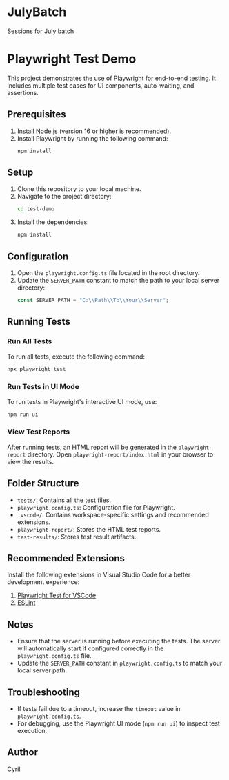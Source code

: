 # JulyBatch
Sessions for July batch

# Playwright Test Demo

This project demonstrates the use of Playwright for end-to-end testing. It includes multiple test cases for UI components, auto-waiting, and assertions.

## Prerequisites

1. Install [Node.js](https://nodejs.org/) (version 16 or higher is recommended).
2. Install Playwright by running the following command:
   ```sh
   npm install
   ```

## Setup

1. Clone this repository to your local machine.
2. Navigate to the project directory:
   ```sh
   cd test-demo
   ```
3. Install the dependencies:
   ```sh
   npm install
   ```

## Configuration

1. Open the `playwright.config.ts` file located in the root directory.
2. Update the `SERVER_PATH` constant to match the path to your local server directory:
   ```typescript
   const SERVER_PATH = "C:\\Path\\To\\Your\\Server";
   ```

## Running Tests

### Run All Tests
To run all tests, execute the following command:
```sh
npx playwright test
```

### Run Tests in UI Mode
To run tests in Playwright's interactive UI mode, use:
```sh
npm run ui
```

### View Test Reports
After running tests, an HTML report will be generated in the `playwright-report` directory. Open `playwright-report/index.html` in your browser to view the results.

## Folder Structure

- `tests/`: Contains all the test files.
- `playwright.config.ts`: Configuration file for Playwright.
- `.vscode/`: Contains workspace-specific settings and recommended extensions.
- `playwright-report/`: Stores the HTML test reports.
- `test-results/`: Stores test result artifacts.

## Recommended Extensions

Install the following extensions in Visual Studio Code for a better development experience:
1. [Playwright Test for VSCode](https://marketplace.visualstudio.com/items?itemName=ms-playwright.playwright)
2. [ESLint](https://marketplace.visualstudio.com/items?itemName=dbaeumer.vscode-eslint)

## Notes

- Ensure that the server is running before executing the tests. The server will automatically start if configured correctly in the `playwright.config.ts` file.
- Update the `SERVER_PATH` constant in `playwright.config.ts` to match your local server path.

## Troubleshooting

- If tests fail due to a timeout, increase the `timeout` value in `playwright.config.ts`.
- For debugging, use the Playwright UI mode (`npm run ui`) to inspect test execution.



## Author
Cyril

